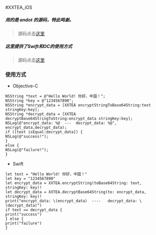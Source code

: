 #XXTEA_iOS

##### 用的是 andot 的源码，特此鸣谢。

>源码点击[这里](https://github.com/xuanyi0627/xxtea-objc.git)

##### 这里提供了Swift和OC的使用方式

>源码点击[这里](https://github.com/xuanyi0627/XXTEA_iOS.git)

### 使用方式

* Objective-C

```
NSString *text = @"Hello World! 你好，中国！";
NSString *key = @"1234567890";
NSString *encrypt_data = [XXTEA encryptStringToBase64String:text stringKey:key];
NSString *decrypt_data = [XXTEA decryptBase64StringToString:encrypt_data stringKey:key];
NSLog(@"encrypt_data: %@  ---  decrypt_data: %@", encrypt_data,decrypt_data);
if ([text isEqual:decrypt_data]) {
NSLog(@"success!");
}
else {
NSLog(@"failure!");
}
```

* Swift

```
let text = "Hello World! 你好，中国！"
let key = "1234567890"
let encrypt_data = XXTEA.encryptString(toBase64String: text, stringKey: key)!
let decrypt_data = XXTEA.decryptBase64String(to: encrypt_data, stringKey: key)!
print("encrypt_data: \(encrypt_data)  ----   decrypt_data: \(decrypt_data)")
if text == decrypt_data {
print("success")
} else {
print("failure")
}
```
